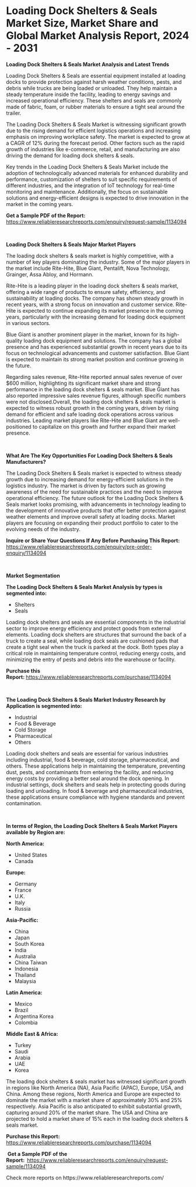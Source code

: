 <p><h1>Loading Dock Shelters & Seals Market Size, Market Share and Global Market Analysis Report, 2024 - 2031</h1></p><p><strong>Loading Dock Shelters & Seals Market Analysis and Latest Trends</strong></p>
<p><p>Loading Dock Shelters & Seals are essential equipment installed at loading docks to provide protection against harsh weather conditions, pests, and debris while trucks are being loaded or unloaded. They help maintain a steady temperature inside the facility, leading to energy savings and increased operational efficiency. These shelters and seals are commonly made of fabric, foam, or rubber materials to ensure a tight seal around the trailer.</p><p>The Loading Dock Shelters & Seals Market is witnessing significant growth due to the rising demand for efficient logistics operations and increasing emphasis on improving workplace safety. The market is expected to grow at a CAGR of 12% during the forecast period. Other factors such as the rapid growth of industries like e-commerce, retail, and manufacturing are also driving the demand for loading dock shelters & seals.</p><p>Key trends in the Loading Dock Shelters & Seals Market include the adoption of technologically advanced materials for enhanced durability and performance, customization of shelters to suit specific requirements of different industries, and the integration of IoT technology for real-time monitoring and maintenance. Additionally, the focus on sustainable solutions and energy-efficient designs is expected to drive innovation in the market in the coming years.</p></p>
<p><strong>Get a Sample PDF of the Report:&nbsp;</strong> <a href="https://www.reliableresearchreports.com/enquiry/request-sample/1134094">https://www.reliableresearchreports.com/enquiry/request-sample/1134094</a></p>
<p>&nbsp;</p>
<p><strong>Loading Dock Shelters & Seals Major Market Players</strong></p>
<p><p>The loading dock shelters & seals market is highly competitive, with a number of key players dominating the industry. Some of the major players in the market include Rite-Hite, Blue Giant, Pentalift, Nova Technology, Grainger, Assa Abloy, and Hormann.</p><p>Rite-Hite is a leading player in the loading dock shelters & seals market, offering a wide range of products to ensure safety, efficiency, and sustainability at loading docks. The company has shown steady growth in recent years, with a strong focus on innovation and customer service. Rite-Hite is expected to continue expanding its market presence in the coming years, particularly with the increasing demand for loading dock equipment in various sectors.</p><p>Blue Giant is another prominent player in the market, known for its high-quality loading dock equipment and solutions. The company has a global presence and has experienced substantial growth in recent years due to its focus on technological advancements and customer satisfaction. Blue Giant is expected to maintain its strong market position and continue growing in the future.</p><p>Regarding sales revenue, Rite-Hite reported annual sales revenue of over $600 million, highlighting its significant market share and strong performance in the loading dock shelters & seals market. Blue Giant has also reported impressive sales revenue figures, although specific numbers were not disclosed.Overall, the loading dock shelters & seals market is expected to witness robust growth in the coming years, driven by rising demand for efficient and safe loading dock operations across various industries. Leading market players like Rite-Hite and Blue Giant are well-positioned to capitalize on this growth and further expand their market presence.</p></p>
<p>&nbsp;</p>
<p><strong>What Are The Key Opportunities For Loading Dock Shelters & Seals Manufacturers?</strong></p>
<p><p>The Loading Dock Shelters & Seals market is expected to witness steady growth due to increasing demand for energy-efficient solutions in the logistics industry. The market is driven by factors such as growing awareness of the need for sustainable practices and the need to improve operational efficiency. The future outlook for the Loading Dock Shelters & Seals market looks promising, with advancements in technology leading to the development of innovative products that offer better protection against weather elements and improve overall safety at loading docks. Market players are focusing on expanding their product portfolio to cater to the evolving needs of the industry.</p></p>
<p><strong>Inquire or Share Your Questions If Any Before Purchasing This Report:</strong> <a href="https://www.reliableresearchreports.com/enquiry/pre-order-enquiry/1134094">https://www.reliableresearchreports.com/enquiry/pre-order-enquiry/1134094</a></p>
<p>&nbsp;</p>
<p><strong>Market Segmentation</strong></p>
<p><strong>The Loading Dock Shelters & Seals Market Analysis by types is segmented into:</strong></p>
<p><ul><li>Shelters</li><li>Seals</li></ul></p>
<p><p>Loading dock shelters and seals are essential components in the industrial sector to improve energy efficiency and protect goods from external elements. Loading dock shelters are structures that surround the back of a truck to create a seal, while loading dock seals are cushioned pads that create a tight seal when the truck is parked at the dock. Both types play a critical role in maintaining temperature control, reducing energy costs, and minimizing the entry of pests and debris into the warehouse or facility.</p></p>
<p><strong>Purchase this Report:&nbsp;</strong><a href="https://www.reliableresearchreports.com/purchase/1134094">https://www.reliableresearchreports.com/purchase/1134094</a></p>
<p>&nbsp;</p>
<p><strong>The Loading Dock Shelters & Seals Market Industry Research by Application is segmented into:</strong></p>
<p><ul><li>Industrial</li><li>Food & Beverage</li><li>Cold Storage</li><li>Pharmaceutical</li><li>Others</li></ul></p>
<p><p>Loading dock shelters and seals are essential for various industries including industrial, food & beverage, cold storage, pharmaceutical, and others. These applications help in maintaining the temperature, preventing dust, pests, and contaminants from entering the facility, and reducing energy costs by providing a better seal around the dock opening. In industrial settings, dock shelters and seals help in protecting goods during loading and unloading. In food & beverage and pharmaceutical industries, these applications ensure compliance with hygiene standards and prevent contamination.</p></p>
<p>&nbsp;</p>
<p><strong>In terms of Region, the Loading Dock Shelters & Seals Market Players available by Region are:</strong></p>
<p>
    <p> <strong> North America: </strong>
        <ul>
            <li>United States</li>
            <li>Canada</li>
        </ul>
        </p> 
    <p> <strong> Europe: </strong>
        <ul>
            <li>Germany</li>
            <li>France</li>
            <li>U.K.</li>
            <li>Italy</li>
            <li>Russia</li>
        </ul>
        </p> 
    <p> <strong> Asia-Pacific: </strong>
        <ul>
            <li>China</li>
            <li>Japan</li>
            <li>South Korea</li>
            <li>India</li>
            <li>Australia</li>
            <li>China Taiwan</li>
            <li>Indonesia</li>
            <li>Thailand</li>
            <li>Malaysia</li>
        </ul>
        </p> 
    <p> <strong> Latin America: </strong>
        <ul>
            <li>Mexico</li>
            <li>Brazil</li>
            <li>Argentina Korea</li>
            <li>Colombia</li>
        </ul>
        </p> 
    <p> <strong> Middle East & Africa: </strong>
        <ul>
            <li>Turkey</li>
            <li>Saudi</li>
            <li>Arabia</li>
            <li>UAE</li>
            <li>Korea</li>
        </ul>
    </p>
    </p>
<p><p>The loading dock shelters & seals market has witnessed significant growth in regions like North America (NA), Asia Pacific (APAC), Europe, USA, and China. Among these regions, North America and Europe are expected to dominate the market with a market share of approximately 30% and 25% respectively. Asia Pacific is also anticipated to exhibit substantial growth, capturing around 20% of the market share. The USA and China are projected to hold a market share of 15% each in the loading dock shelters & seals market.</p></p>
<p><strong>Purchase this Report: </strong><a href="https://www.reliableresearchreports.com/purchase/1134094">https://www.reliableresearchreports.com/purchase/1134094</a></p>
<p>&nbsp;<strong>Get a Sample PDF of the Report:&nbsp;&nbsp;</strong><a href="https://www.reliableresearchreports.com/enquiry/request-sample/1134094">https://www.reliableresearchreports.com/enquiry/request-sample/1134094</a></p>
<p><strong></strong></p>
<p>Check more reports on https://www.reliableresearchreports.com/</p>